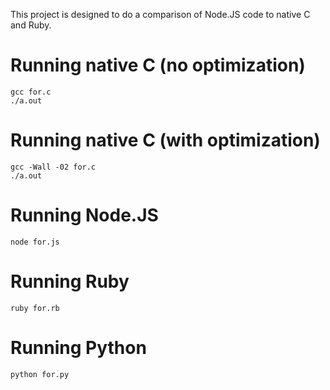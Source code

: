 This project is designed to do a comparison of Node.JS code to native C and Ruby.

Running native C (no optimization)
====================================

    gcc for.c
    ./a.out

Running native C (with optimization)
====================================

    gcc -Wall -02 for.c
    ./a.out

Running Node.JS
===============

    node for.js

Running Ruby
============

    ruby for.rb

Running Python
==============

    python for.py
